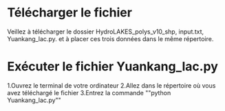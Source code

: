 # Télécharger le fichier

Veillez à télécharger le dossier HydroLAKES_polys_v10_shp, input.txt, Yuankang_lac.py. et à placer ces trois données dans le même répertoire.

# Exécuter le fichier Yuankang_lac.py

1.Ouvrez le terminal de votre ordinateur
2.Allez dans le répertoire où vous avez téléchargé le fichier
3.Entrez la commande ""python Yuankang_lac.py""
